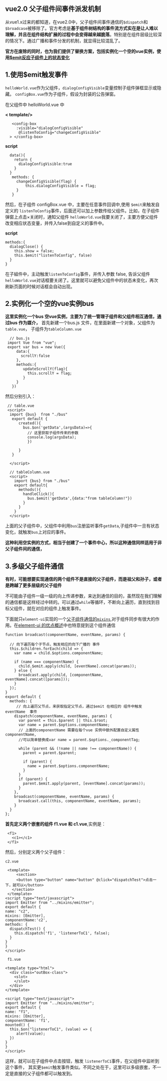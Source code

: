 ## vue2.0 父子组件间事件派发机制 ##

从vue1.x过来的都知道，在vue2.0中，父子组件间事件通信的`$dispatch`和`$broadcase`被移除了。官方考虑是**基于组件树结构的事件流方式实在是让人难以理解，并且在组件结构扩展的过程中会变得越来越脆落**。特别是在组件层级比较深的情况下。通过广播和事件分发的机制，就显得比较混乱了。

  **官方在废除的同时，也为我们提供了替换方案，包括实例化一个空的vue实例，使用[$emit反应子组件上的状态变化](https://cn.vuejs.org/v2/guide/migration.html?#dispatch-和-broadcast-替换)**

  ## 1.使用$emit触发事件 ##
  `helloWorld.vue`作为父组件，`dialogConfigVisible`变量控制子组件弹框显示或隐藏。
  `configBox.vue`作为子组件，假设为封装的公告弹窗。


   在父组件中 helloWorld.vue 中

**< template/>**

```
   <config-box
     :visible="dialogConfigVisible"                
      @listenToConfig="changeConfigVisible"
  > </config-box>

  ```

 **script**
  ```
    data(){
      return {
        dialogConfigVisible:true
      }
    }
     methods: {
       changeConfigVisible(flag) {
           this.dialogConfigVisible = flag;
       }
     }
  ```

然后，在子组件 configBox.vue 中，主要在任意事件回调中,使用 `$emit`来触发自定义的 `listenToConfig`事件，后面还可以加上参数传给父组件。比如，在子组件弹窗上点击×关闭时，通知父组件 `helloWorld.vue`我要关闭了，主要方便父组件改变相应状态变量，并传入false到自定义的事件中。

**script**
```
methods:{
  dialogClose() {
    this.show = false;
    this.$emit("listenToConfig", false)
  }
}

```
 在子組件中，主动触发`listenToConfig`事件，并传入参数 false, 告诉父组件 `helloWorld.vue`对话框要关闭了。这里就可以避免父组件中的状态未变化，再次刷新页面的时候对话框会自动出现。

## 2.实例化一个空的vue实例bus ##
**这里实例化一个bus 空vue实例，主要为了统一管理子组件和父组件相互通信，通过bus 作为媒介，**
首先新建一个bus.js 文件，在里面新建一个对象，父组件为`table.vue`， 子组件为`tableColumn.vue`
```
  // bus.js
 import Vue from "vue";
 export var bus = new Vue({
     data:{
       scrollY:false
     },
     methods:{
        updateScrollY(flag){
          this.scrollY = flag;
        }
     }
   })
```
然后分别引入：
```
 // table.vue
 <script>
  import {bus}  from "./bus"
   export default {
      created(){
        bus.$on('getData',(argsData)=>{
          // 这里获取子组件传来的参数
          console.log(argsData);
          })

      }
   }

  </script>

  // tableColumn.vue
  <script>
    import {bus} from "./bus"
    export default{
      methods(){
        handleClick(){
          bus.$emit('getData',{data:"from tableColumn!"})
        }
      }
    }
  </script>

```

  上面的父子组件中，父组件中利用`bus`注册监听事件`getData`,子组件中一旦有状态变化，就触发`bus`上对应的事件。

  **这种利用空实例的方式，相当于创建了一个事件中心，所以这种通信同样适用于非父子组件间的通信，**


## 3.多级父子组件通信 ##
   **有时，可能想要实现通信的两个组件不是直接的父子组件，而是祖父和孙子，或者是跨越了更多层级的父子组件**

   不可能由子组件一级一级的向上传递参数，来达到通信的目的，虽然现在我们理解的通信都是这样经过中转的。可以通过`while`等循环，不断向上遍历，直到找到目标父组件，就在对应的组件上触发事件。

   下面就只`element-ui`实现的一个[父子组件通信的`mixins`](https://github.com/ElemeFE/element/blob/dev/src/mixins/emitter.js),对于组件同步有很大的作用。在[element-ui 的优点概述][1]中也特意提到这个组件通信
```
function broadcast(componentName, eventName, params) {

  // 向下遍历每个子节点，触发相应的向下广播的 事件
  this.$children.forEach(child => {
    var name = child.$options.componentName;

    if (name === componentName) {
      child.$emit.apply(child, [eventName].concat(params));
    } else {
      broadcast.apply(child, [componentName, eventName].concat([params]));
    }
  });
}
export default {
  methods: {
     // 向上遍历父节点，来获取指定父节点，通过$emit 在相应的 组件中触发 eventName  事件
    dispatch(componentName, eventName, params) {
      var parent = this.$parent || this.$root;
      var name = parent.$options.componentName;
      // 上面的componentName 需要在每个vue 实例中额外配置自定义属性 componentName,
      //可以简单替换成var name = parent.$options._componentTag;

      while (parent && (!name || name !== componentName)) {
        parent = parent.$parent;

        if (parent) {
          name = parent.$options.componentName;
        }
      }
      if (parent) {
        parent.$emit.apply(parent, [eventName].concat(params));
      }
    },
    broadcast(componentName, eventName, params) {
      broadcast.call(this, componentName, eventName, params);
    }
  }
};

```
  **首先定义两个嵌套的组件 f1.vue 和 c1.vue**,实例是：
  ```
   <f1>
     <c1></c1>
   </f1>
  ```

  然后，分别定义两个父子组件：
  ```
  c2.vue

   <template>
       <section>
       <button type="button" name="button" @click="dispatchTest">点击一下，就可以</button>
     </section>
   </template>
<script type="text/javascript">
import Emitter from "../mixins/emitter";
export default {
  name: "c2",
  mixins: [Emitter],
  componentName:'c2',
  methods: {
    dispatchTest() {
      this.dispatch('f1', 'listenerToC1', false);
    }
  }
}
</script>
  ```

  ```
   f1.vue

  <template type="html">
    <div class="outBox-class">
      <slot>
      </slot>
    </div>
  </template>

<script type="text/javascript">
import Emitter from "../mixins/emitter";
export default {
  name: "f1",
  mixins: [Emitter],
  componentName: 'f1',
  mounted() {
    this.$on("listenerToC1", (value) => {
       alert(value);
    })
  }
}
</script>
  ```

这样，就可以在子组件中点击按钮，触发 `listenerToC1`事件，在父组件中监听到这个事件，
其实更`$emit`触发事件类似。不同之处在于，这里可以多级嵌套，不一定是直接的父子组件都可以触发到。






  [1]: https://mp.weixin.qq.com/s/vD0E5YzBtk9w7ZeddtXy1Q
